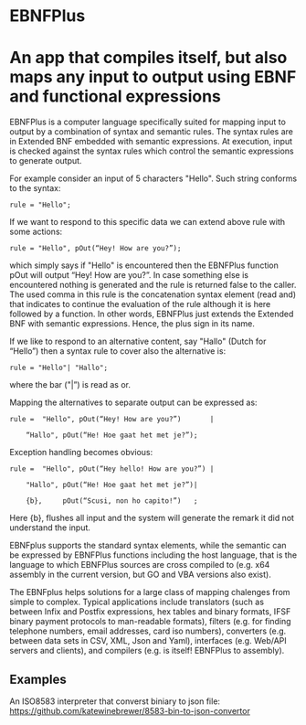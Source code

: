 # EBNFPlus
# An app that compiles itself, but also maps any input to output using EBNF and functional expressions

EBNFPlus is a computer language specifically suited for mapping input to output by a  combination of syntax and semantic rules. The syntax rules are in Extended BNF embedded with semantic expressions. At execution, input is checked against the syntax rules which control the semantic expressions to generate output.

For example consider an input of 5 characters "Hello". Such string conforms to the syntax:

	rule = "Hello";
 
If we want to respond to this specific data we can extend above rule with some actions:

	rule = "Hello", pOut(“Hey! How are you?”);
 
which simply says if  "Hello" is encountered then the EBNFPlus function pOut will output “Hey! How are you?”.  In case something else is encountered nothing is generated and the rule is returned false to the caller. The used comma in this rule is the concatenation syntax element (read and) that indicates to continue the evaluation of the rule although it is here followed by a function. In other words, EBNFPlus just extends the Extended BNF with semantic expressions. Hence, the plus sign in its name.

If we like to respond to an alternative content, say "Hallo" (Dutch for “Hello”) then a syntax rule to cover also the alternative is:

	rule = "Hello"| "Hallo";
 
where the bar ("|”) is read as or.

Mapping the alternatives to separate output can be expressed as:

	rule =	"Hello", pOut(“Hey! How are you?”)       |
 
		“Hallo", pOut(“He! Hoe gaat het met je?”);
  
Exception handling becomes obvious:

	rule =	"Hello", pOut(“Hey hello! How are you?”) |
 
		"Hallo", pOut(“He! Hoe gaat het met je?”)|
  
		{b},	 pOut(“Scusi, non ho capito!”)   ;
  
Here {b}, flushes all input and the system will generate the remark it did not understand the input.

EBNFplus supports the standard syntax elements, while the semantic can be expressed by EBNFPlus functions including the host language, that is the language to which EBNFPlus sources are cross compiled to (e.g. x64 assembly in the current version, but GO and VBA versions also exist).

The EBNFplus helps solutions for a large class of mapping chalenges from simple to complex. Typical applications include translators (such as between Infix and Postfix expressions, hex tables and binary formats, IFSF binary payment protocols to man-readable formats), filters (e.g. for finding telephone numbers, email addresses, card iso numbers), converters (e.g. between data sets in CSV, XML, Json and Yaml), interfaces  (e.g. Web/API servers and clients), and compilers (e.g. is itself! EBNFPlus to assembly).

## Examples
An ISO8583 interpreter that converst biniary to json file: https://github.com/katewinebrewer/8583-bin-to-json-convertor
